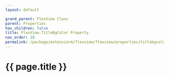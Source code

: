 ```yaml
---
layout: default

grand_parent: FlexView Class
parent: Properties
has_children: false
title: FlexView.TitleBgColor Property
nav_order: 18
permalink: /package/extension4/flexview/flexview/properties/titlebgcolor
---
```

# {{ page.title }}